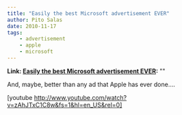 ```yaml
---
title: "Easily the best Microsoft advertisement EVER"
author: Pito Salas
date: 2010-11-17
tags:
    - advertisement
    - apple
    - microsoft
---
```


**Link: [Easily the best Microsoft advertisement EVER](None):** ""



And, maybe, better than any ad that Apple has ever done….

[youtube http://www.youtube.com/watch?v=zAhJTxC1C8w&fs=1&hl=en_US&rel=0]


